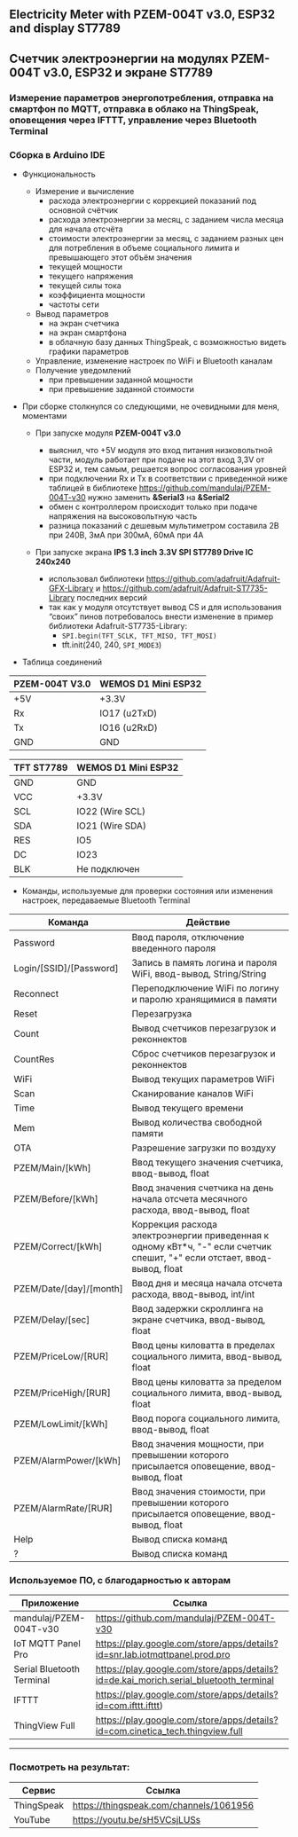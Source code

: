 ## Electricity Meter with PZEM-004T v3.0, ESP32 and display ST7789

## Счетчик электроэнергии на модулях PZEM-004T v3.0, ESP32 и экране ST7789

### Измерение параметров энергопотребления, отправка на смартфон по MQTT, отправка в облако на ThingSpeak, оповещения через IFTTT, управление через Bluetooth Terminal

### Сборка в Arduino IDE

* Функциональность
  * Измерение и вычисление
    * расхода электроэнергии с коррекцией показаний под основной счётчик
    * расхода электроэнергии за месяц, с заданием числа месяца для начала отсчёта
    * стоимости электроэнергии за месяц, с заданием разных цен для потребления в объеме социального лимита и превышающего этот объём значения
    * текущей мощности
    * текущего напряжения
    * текущей силы тока
    * коэффициента мощности
    * частоты сети
  * Вывод параметров
    * на экран счетчика
    * на экран смартфона
    * в облачную базу данных ThingSpeak, с возможностью видеть графики параметров
  * Управление, изменение настроек по WiFi и Bluetooth каналам
  * Получение уведомлений
    * при превышении заданной мощности
    * при превышение заданной стоимости

* При сборке столкнулся со следующими, не очевидными для меня, моментами
  * При запуске модуля **PZEM-004T v3.0**
    * выяснил, что +5V модуля это вход питания низковольтной части, модуль работает при подаче на этот вход 3,3V от ESP32 и, тем самым, решается вопрос согласования уровней
    * при подключении Rx и Tx в соответствии с приведенной ниже таблицей в библиотеке  https://github.com/mandulaj/PZEM-004T-v30 нужно заменить **&Serial3** на **&Serial2**
    * обмен с контроллером происходит только при подаче напряжения на высоковольтную часть
    * разница показаний с дешевым мультиметром составила 2В при 240В, 3мА при 300мА, 60мА при 4А

  * При запуске экрана **IPS 1.3 inch 3.3V SPI ST7789 Drive IC 240х240**
    * использовал библиотеки https://github.com/adafruit/Adafruit-GFX-Library и https://github.com/adafruit/Adafruit-ST7735-Library последних версий
    * так как у модуля отсутствует вывод CS и для использования “своих” пинов потребовалось внести изменение в пример библиотеки Adafruit-ST7735-Library: 
      * `SPI.begin(TFT_SCLK, TFT_MISO, TFT_MOSI)`
      * tft.init(240, 240, `SPI_MODE3`)
      
* Таблица соединений

PZEM-004T V3.0	|WEMOS D1 Mini ESP32
----------------|--------------------------
+5V             |+3.3V
Rx              |IO17 (u2TxD)
Tx              |IO16 (u2RxD)
GND             |GND


TFT ST7789     	|WEMOS D1 Mini ESP32
----------------|--------------------------
GND             |GND
VCC             |+3.3V
SCL             |IO22 (Wire SCL)
SDA             |IO21 (Wire SDA)
RES             |IO5
DC              |IO23
BLK             |Не подключен

* Команды, используемые для проверки состояния или изменения настроек, передаваемые Bluetooth Terminal


Команда                  |Действие
-------------------------|------------------------------------------------------------------
Password                 |Ввод пароля, отключение введенного пароля
Login/[SSID]/[Password]  |Запись в память логина и пароля WiFi, ввод-вывод, String/String
Reconnect                |Переподключение WiFi по логину и паролю хранящимися в памяти
Reset                    |Перезагрузка
Count                    |Вывод счетчиков перезагрузок и реконнектов
CountRes                 |Сброс счетчиков перезагрузок и реконнектов
WiFi                     |Вывод текущих параметров WiFi
Scan                     |Сканирование каналов WiFi
Time                     |Вывод текущего времени
Mem                      |Вывод количества свободной памяти
OTA                      |Разрешение загрузки по воздуху
PZEM/Main/[kWh]          |Ввод текущего значения счетчика, ввод-вывод, float
PZEM/Before/[kWh]        |Ввод значения счетчика на день начала отсчета месячного расхода, ввод-вывод, float
PZEM/Correct/[kWh]       |Коррекция расхода электроэнергии приведенная к одному кВт*ч, "-" если счетчик спешит, "+" если отстает, ввод-вывод, float
PZEM/Date/[day]/[month]  |Ввод дня и месяца начала отсчета расхода, ввод-вывод, int/int
PZEM/Delay/[sec]         |Ввод задержки скроллинга на экране счетчика, ввод-вывод, float
PZEM/PriceLow/[RUR]      |Ввод цены киловатта в пределах социального лимита, ввод-вывод, float
PZEM/PriceHigh/[RUR]     |Ввод цены киловатта за пределом социального лимита, ввод-вывод, float  
PZEM/LowLimit/[kWh]      |Ввод порога социального лимита, ввод-вывод, float 
PZEM/AlarmPower/[kWh]    |Ввод значения мощности, при превышении которого присылается оповещение, ввод-вывод, float 
PZEM/AlarmRate/[RUR]     |Ввод значения стоимости, при превышении которого присылается оповещение, ввод-вывод, float 
Help                     |Вывод списка команд
?                        |Вывод списка команд
  
  
  
### Используемое ПО, с благодарностью к авторам
Приложение                | Ссылка
--------------------------|--------------------------
mandulaj/PZEM-004T-v30    |https://github.com/mandulaj/PZEM-004T-v30
IoT MQTT Panel Pro        |https://play.google.com/store/apps/details?id=snr.lab.iotmqttpanel.prod.pro
Serial Bluetooth Terminal |https://play.google.com/store/apps/details?id=de.kai_morich.serial_bluetooth_terminal
IFTTT                     |https://play.google.com/store/apps/details?id=com.ifttt.ifttt)
ThingView Full            |https://play.google.com/store/apps/details?id=com.cinetica_tech.thingview.full

-------------------------------------------------------------------------------------------------------------------------------------
### Посмотреть на результат:
Сервис     | Ссылка
-----------|--------------------
ThingSpeak |https://thingspeak.com/channels/1061956
YouTube    |https://youtu.be/sH5VCsjLUSs    

  
  
